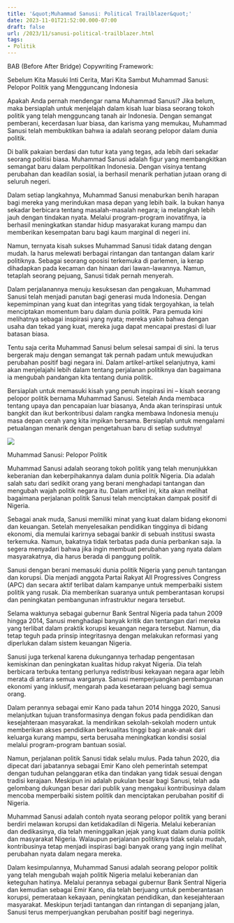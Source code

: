 ```yaml
---
title: '&quot;Muhammad Sanusi: Political Trailblazer&quot;'
date: 2023-11-01T21:52:00.000-07:00
draft: false
url: /2023/11/sanusi-political-trailblazer.html
tags: 
- Politik
---
```


  

BAB (Before After Bridge) Copywriting Framework:

  

Sebelum Kita Masuki Inti Cerita, Mari Kita Sambut Muhammad Sanusi: Pelopor Politik yang Mengguncang Indonesia

  

Apakah Anda pernah mendengar nama Muhammad Sanusi? Jika belum, maka bersiaplah untuk menjelajah dalam kisah luar biasa seorang tokoh politik yang telah mengguncang tanah air Indonesia. Dengan semangat pemberani, kecerdasan luar biasa, dan karisma yang memukau, Muhammad Sanusi telah membuktikan bahwa ia adalah seorang pelopor dalam dunia politik.

  

Di balik pakaian berdasi dan tutur kata yang tegas, ada lebih dari sekadar seorang politisi biasa. Muhammad Sanusi adalah figur yang membangkitkan semangat baru dalam perpolitikan Indonesia. Dengan visinya tentang perubahan dan keadilan sosial, ia berhasil menarik perhatian jutaan orang di seluruh negeri.

  

Dalam setiap langkahnya, Muhammad Sanusi menaburkan benih harapan bagi mereka yang merindukan masa depan yang lebih baik. Ia bukan hanya sekadar berbicara tentang masalah-masalah negara; ia melangkah lebih jauh dengan tindakan nyata. Melalui program-program inovatifnya, ia berhasil meningkatkan standar hidup masyarakat kurang mampu dan memberikan kesempatan baru bagi kaum marginal di negeri ini.

  

Namun, ternyata kisah sukses Muhammad Sanusi tidak datang dengan mudah. Ia harus melewati berbagai rintangan dan tantangan dalam karir politiknya. Sebagai seorang oposisi terkemuka di parlemen, ia kerap dihadapkan pada kecaman dan hinaan dari lawan-lawannya. Namun, tetaplah seorang pejuang, Sanusi tidak pernah menyerah.

  

Dalam perjalanannya menuju kesuksesan dan pengakuan, Muhammad Sanusi telah menjadi panutan bagi generasi muda Indonesia. Dengan kepemimpinan yang kuat dan integritas yang tidak tergoyahkan, ia telah menciptakan momentum baru dalam dunia politik. Para pemuda kini melihatnya sebagai inspirasi yang nyata; mereka yakin bahwa dengan usaha dan tekad yang kuat, mereka juga dapat mencapai prestasi di luar batasan biasa.

  

Tentu saja cerita Muhammad Sanusi belum selesai sampai di sini. Ia terus bergerak maju dengan semangat tak pernah padam untuk mewujudkan perubahan positif bagi negara ini. Dalam artikel-artikel selanjutnya, kami akan menjelajahi lebih dalam tentang perjalanan politiknya dan bagaimana ia mengubah pandangan kita tentang dunia politik.

  

Bersiaplah untuk memasuki kisah yang penuh inspirasi ini – kisah seorang pelopor politik bernama Muhammad Sanusi. Setelah Anda membaca tentang upaya dan pencapaian luar biasanya, Anda akan terinspirasi untuk bangkit dan ikut berkontribusi dalam rangka membawa Indonesia menuju masa depan cerah yang kita impikan bersama. Bersiaplah untuk mengalami petualangan menarik dengan pengetahuan baru di setiap sudutnya!

  

![](https://assets.hmetro.com.my/images/articles/MUHAMMAD_SANUSI_MD_NOR_1613642941.jpg)

  

Muhammad Sanusi: Pelopor Politik

  

Muhammad Sanusi adalah seorang tokoh politik yang telah menunjukkan keberanian dan keberpihakannya dalam dunia politik Nigeria. Dia adalah salah satu dari sedikit orang yang berani menghadapi tantangan dan mengubah wajah politik negara itu. Dalam artikel ini, kita akan melihat bagaimana perjalanan politik Sanusi telah menciptakan dampak positif di Nigeria.

  

Sebagai anak muda, Sanusi memiliki minat yang kuat dalam bidang ekonomi dan keuangan. Setelah menyelesaikan pendidikan tingginya di bidang ekonomi, dia memulai karirnya sebagai bankir di sebuah institusi swasta terkemuka. Namun, bakatnya tidak terbatas pada dunia perbankan saja. Ia segera menyadari bahwa jika ingin membuat perubahan yang nyata dalam masyarakatnya, dia harus berada di panggung politik.

  

Sanusi dengan berani memasuki dunia politik Nigeria yang penuh tantangan dan korupsi. Dia menjadi anggota Partai Rakyat All Progressives Congress (APC) dan secara aktif terlibat dalam kampanye untuk memperbaiki sistem politik yang rusak. Dia memberikan suaranya untuk pemberantasan korupsi dan peningkatan pembangunan infrastruktur negara tersebut.

  

Selama waktunya sebagai gubernur Bank Sentral Nigeria pada tahun 2009 hingga 2014, Sanusi menghadapi banyak kritik dan tentangan dari mereka yang terlibat dalam praktik korupsi keuangan negara tersebut. Namun, dia tetap teguh pada prinsip integritasnya dengan melakukan reformasi yang diperlukan dalam sistem keuangan Nigeria.

  

Sanusi juga terkenal karena dukungannya terhadap pengentasan kemiskinan dan peningkatan kualitas hidup rakyat Nigeria. Dia telah berbicara terbuka tentang perlunya redistribusi kekayaan negara agar lebih merata di antara semua warganya. Sanusi memperjuangkan pembangunan ekonomi yang inklusif, mengarah pada kesetaraan peluang bagi semua orang.

  

Dalam perannya sebagai emir Kano pada tahun 2014 hingga 2020, Sanusi melanjutkan tujuan transformasinya dengan fokus pada pendidikan dan kesejahteraan masyarakat. Ia mendirikan sekolah-sekolah modern untuk memberikan akses pendidikan berkualitas tinggi bagi anak-anak dari keluarga kurang mampu, serta berusaha meningkatkan kondisi sosial melalui program-program bantuan sosial.

  

Namun, perjalanan politik Sanusi tidak selalu mulus. Pada tahun 2020, dia dipecat dari jabatannya sebagai Emir Kano oleh pemerintah setempat dengan tuduhan pelanggaran etika dan tindakan yang tidak sesuai dengan tradisi kerajaan. Meskipun ini adalah pukulan besar bagi Sanusi, telah ada gelombang dukungan besar dari publik yang mengakui kontribusinya dalam mencoba memperbaiki sistem politik dan menciptakan perubahan positif di Nigeria.

  

Muhammad Sanusi adalah contoh nyata seorang pelopor politik yang berani berdiri melawan korupsi dan ketidakadilan di Nigeria. Melalui keberanian dan dedikasinya, dia telah meninggalkan jejak yang kuat dalam dunia politik dan masyarakat Nigeria. Walaupun perjalanan politiknya tidak selalu mudah, kontribusinya tetap menjadi inspirasi bagi banyak orang yang ingin melihat perubahan nyata dalam negara mereka.

  

Dalam kesimpulannya, Muhammad Sanusi adalah seorang pelopor politik yang telah mengubah wajah politik Nigeria melalui keberanian dan keteguhan hatinya. Melalui perannya sebagai gubernur Bank Sentral Nigeria dan kemudian sebagai Emir Kano, dia telah berjuang untuk pemberantasan korupsi, pemerataan kekayaan, peningkatan pendidikan, dan kesejahteraan masyarakat. Meskipun terjadi tantangan dan rintangan di sepanjang jalan, Sanusi terus memperjuangkan perubahan positif bagi negerinya.
